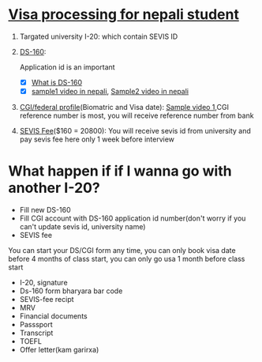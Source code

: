 # [Visa processing for nepali student](https://www.ustraveldocs.com/np/)

1. Targated university I-20: which contain SEVIS ID

2. [DS-160](https://ceac.state.gov/genniv/): 
    
    Application id is an important
    
    - [X] [What is DS-160](https://travel.state.gov/content/travel/en/us-visas/visa-information-resources/forms/ds-160-online-nonimmigrant-visa-application.html#:~:text=The%20DS%2D160%2C%20Online%20Nonimmigrant,State%20website%20via%20the%20Internet.)
    - [X] [sample1 video in nepali](https://www.youtube.com/watch?v=knWOYuXb4uQ), [Sample2 video in nepali](https://www.youtube.com/watch?v=MJy3WpPSexw)

3. [CGI/federal profile](https://cgifederal.secure.force.com/)(Biomatric and Visa date): [Sample video 1](https://www.youtube.com/watch?v=L2nIsglCRag),CGI reference number is most, you will receive reference number from bank


4. [SEVIS Fee](https://www.fmjfee.com/i901fee/index.html)($160 = 20800): You will receive sevis id from university and pay sevis fee here only 1 week before interview
 

# What happen if if I wanna go with another I-20?

* Fill new DS-160
* Fill CGI account with DS-160 application id number(don't worry if you can't update sevis id, university name)
* SEVIS fee



You can start your DS/CGI form any time, you can only book visa date before 4 months of class start, you can only go usa 1 month before class start



* I-20, signature
* Ds-160 form bharyara bar code
* SEVIS-fee recipt
* MRV
* Financial documents
* Passsport
* Transcript
* TOEFL
* Offer letter(kam garirxa)

